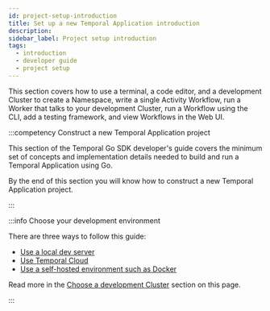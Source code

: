 ```yaml
---
id: project-setup-introduction
title: Set up a new Temporal Application introduction
description:
sidebar_label: Project setup introduction
tags:
  - introduction
  - developer guide
  - project setup
---
```


This section covers how to use a terminal, a code editor, and a development Cluster to create a Namespace, write a single Activity Workflow, run a Worker that talks to your development Cluster, run a Workflow using the CLI, add a testing framework, and view Workflows in the Web UI.

:::competency Construct a new Temporal Application project

This section of the Temporal Go SDK developer's guide covers the minimum set of concepts and implementation details needed to build and run a Temporal Application using Go.

By the end of this section you will know how to construct a new Temporal Application project.

:::

:::info Choose your development environment

There are three ways to follow this guide:

- [Use a local dev server](/go/chapter-project-setup/choose-dev-cluster#local-dev-server)
- [Use Temporal Cloud](/go/chapter-project-setup/choose-dev-cluster#temporal-cloud)
- [Use a self-hosted environment such as Docker](/go/chapter-project-setup/choose-dev-cluster#self-hosted-temporal-cluster)

Read more in the [Choose a development Cluster](/go/chapter-project-setup/choose-dev-cluster) section on this page.

:::
